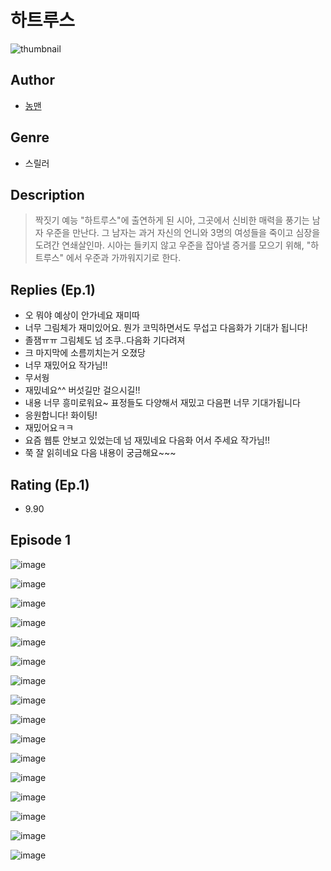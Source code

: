 # 하트루스
![thumbnail](https://image-comic.pstatic.net/user_contents_data/challenge_comic/2023/05/24/355449/upload_3618753592694419505_480x623.jpeg)

## Author
- [농맨](https://comic.naver.com/artistTitle?id=355449)

## Genre
- 스릴러

## Description
> 짝짓기 예능 "하트루스"에 출연하게 된 시아, 그곳에서 신비한 매력을 풍기는 남자 우준을 만난다. 그 남자는 과거 자신의 언니와 3명의 여성들을 죽이고 심장을 도려간 연쇄살인마. 시아는 들키지 않고 우준을 잡아낼 증거를 모으기 위해, "하트루스" 에서 우준과 가까워지기로 한다.

## Replies (Ep.1)
- 오 뭐야 예상이 안가네요 재미따
- 너무 그림체가 재미있어요. 뭔가 코믹하면서도 무섭고 다음화가 기대가 됩니다!
- 졸잼ㅠㅠ 그림체도 넘 조쿠..다음화 기다려져
- 크 마지막에 소름끼치는거 오졌당
- 너무 재밌어요 작가님!!
- 무서웡
- 재밌네요^^ 버섯길만 걸으시길!!
- 내용 너무 흥미로워요~ 표정들도 다양해서 재밌고 다음편 너무 기대가됩니다
- 응원합니다! 화이팅!
- 재밌어요ㅋㅋ
- 요즘 웹툰 안보고 있었는데 넘 재밌네요 다음화 어서 주세요 작가님!!
- 쭉 잘 읽히네요 다음 내용이 궁금해요~~~

## Rating (Ep.1)
- 9.90

## Episode 1
![image](https://image-comic.pstatic.net/user_contents_data/challenge_comic/2023/05/24/355449/upload_7364060697991538225.jpeg)

![image](https://image-comic.pstatic.net/user_contents_data/challenge_comic/2023/05/24/355449/upload_3618135847497851953.jpeg)

![image](https://image-comic.pstatic.net/user_contents_data/challenge_comic/2023/05/24/355449/upload_3617859690496024885.jpeg)

![image](https://image-comic.pstatic.net/user_contents_data/challenge_comic/2023/05/24/355449/upload_3487532562952630582.jpeg)

![image](https://image-comic.pstatic.net/user_contents_data/challenge_comic/2023/05/24/355449/upload_3545795683266214201.jpeg)

![image](https://image-comic.pstatic.net/user_contents_data/challenge_comic/2023/05/24/355449/upload_7364848172346323297.jpeg)

![image](https://image-comic.pstatic.net/user_contents_data/challenge_comic/2023/05/24/355449/upload_3834872464280729187.jpeg)

![image](https://image-comic.pstatic.net/user_contents_data/challenge_comic/2023/05/24/355449/upload_3833467309908963385.jpeg)

![image](https://image-comic.pstatic.net/user_contents_data/challenge_comic/2023/05/24/355449/upload_4121981377341122103.jpeg)

![image](https://image-comic.pstatic.net/user_contents_data/challenge_comic/2023/05/24/355449/upload_3847590747288331105.jpeg)

![image](https://image-comic.pstatic.net/user_contents_data/challenge_comic/2023/05/24/355449/upload_3832956231131293282.jpeg)

![image](https://image-comic.pstatic.net/user_contents_data/challenge_comic/2023/05/24/355449/upload_3991707035650897204.jpeg)

![image](https://image-comic.pstatic.net/user_contents_data/challenge_comic/2023/05/24/355449/upload_7306589436432626277.jpeg)

![image](https://image-comic.pstatic.net/user_contents_data/challenge_comic/2023/05/24/355449/upload_3688839943496545125.jpeg)

![image](https://image-comic.pstatic.net/user_contents_data/challenge_comic/2023/05/24/355449/upload_4049411586981586277.jpeg)

![image](https://image-comic.pstatic.net/user_contents_data/challenge_comic/2023/05/24/355449/upload_7077747908726110309.jpeg)
